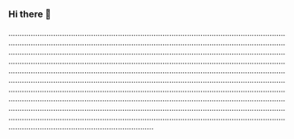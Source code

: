 ### Hi there 👋

.........................................................................................................................................................................................................................................................................................................................................................................................................................................................................................................................................................................................................................................................................................................................................................................................................................................................................................................................................................................................................................................................................................................................................................................................................................................................................................................................................................
